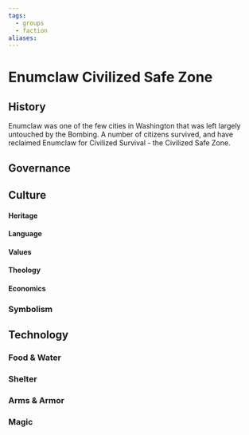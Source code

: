 ```yaml
---
tags:
  - groups
  - faction
aliases:
---
```


# Enumclaw Civilized Safe Zone
## History
Enumclaw was one of the few cities in Washington that was left largely untouched by the Bombing. A number of citizens survived, and have reclaimed Enumclaw for Civilized Survival - the Civilized Safe Zone. 

## Governance
## Culture
#### Heritage
#### Language
#### Values
#### Theology
#### Economics
### Symbolism
## Technology
### Food & Water
### Shelter
### Arms & Armor
### Magic